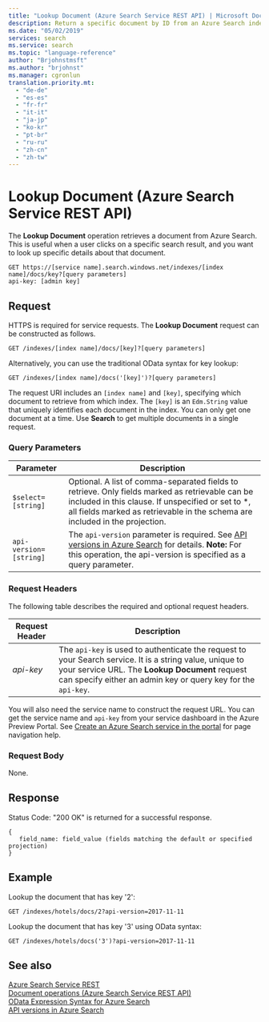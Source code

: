 ```yaml
---
title: "Lookup Document (Azure Search Service REST API) | Microsoft Docs"
description: Return a specific document by ID from an Azure Search index.
ms.date: "05/02/2019"
services: search
ms.service: search
ms.topic: "language-reference"
author: "Brjohnstmsft"
ms.author: "brjohnst"
ms.manager: cgronlun
translation.priority.mt:
  - "de-de"
  - "es-es"
  - "fr-fr"
  - "it-it"
  - "ja-jp"
  - "ko-kr"
  - "pt-br"
  - "ru-ru"
  - "zh-cn"
  - "zh-tw"
---
```

# Lookup Document (Azure Search Service REST API)
  The **Lookup Document** operation retrieves a document from Azure Search. This is useful when a user clicks on a specific search result, and you want to look up specific details about that document.  

```  
GET https://[service name].search.windows.net/indexes/[index name]/docs/key?[query parameters]  
api-key: [admin key]  
```  

## Request  
 HTTPS is required for service requests. The **Lookup Document** request can be constructed as follows.  

```  
GET /indexes/[index name]/docs/[key]?[query parameters]   
```  

 Alternatively, you can use the traditional OData syntax for key lookup:  

```  
GET /indexes/[index name]/docs('[key]')?[query parameters]  
```  

 The request URI includes an `[index name]` and `[key]`, specifying which document to retrieve from which index. The `[key]` is an `Edm.String` value that uniquely identifies each document in the index. You can only get one document at a time. Use **Search** to get multiple documents in a single request.  

### Query Parameters  

|Parameter|Description|  
|---------------|-----------------|  
|`$select=[string]`|Optional. A list of comma-separated fields to retrieve. Only fields marked as retrievable can be included in this clause. If unspecified or set to *, all fields marked as retrievable in the schema are included in the projection.|  
|`api-version=[string]`|The `api-version` parameter is required.  See [API versions in Azure Search](https://docs.microsoft.com/azure/search/search-api-versions) for details. **Note:**  For this operation, the api-version is specified as a query parameter.|  

### Request Headers  
 The following table describes the required and optional request headers.  

|Request Header|Description|  
|--------------------|-----------------|  
|*api-key*|The `api-key` is used to authenticate the request to your Search service. It is a string value, unique to your service URL. The **Lookup Document** request can specify either an admin key or query key for the `api-key`.|  

 You will also need the service name to construct the request URL. You can get the service name and `api-key` from your service dashboard in the Azure Preview Portal. See [Create an Azure Search service in the portal](https://azure.microsoft.com/documentation/articles/search-create-service-portal/) for page navigation help.  

### Request Body  
 None.  

## Response  
 Status Code: "200 OK" is returned for a successful response.  

```  
{   
   field_name: field_value (fields matching the default or specified projection)   
}  
```  

## Example  
 Lookup the document that has key '2':  

```  
GET /indexes/hotels/docs/2?api-version=2017-11-11  
```  

 Lookup the document that has key '3' using OData syntax:  

```  
GET /indexes/hotels/docs('3')?api-version=2017-11-11  
```  

## See also  
 [Azure Search Service REST](index.md)   
 [Document operations &#40;Azure Search Service REST API&#41;](document-operations.md)   
 [OData Expression Syntax for Azure Search](https://docs.microsoft.com/azure/search/query-odata-filter-orderby-syntax)   
 [API versions in Azure Search](https://docs.microsoft.com/azure/search/search-api-versions)
